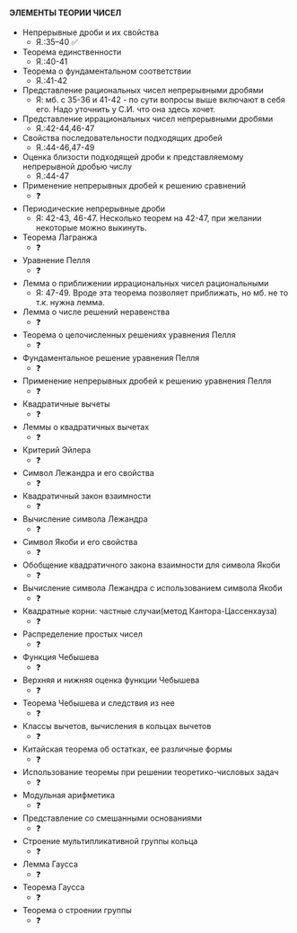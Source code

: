 #### ЭЛЕМЕНТЫ ТЕОРИИ ЧИСЕЛ

- Непрерывные дроби и их свойства
	* Я.:35–40 :white_check_mark:
- Теорема единственности
	* Я.:40-41
- Теорема о фундаментальном соответствии
	* Я.:41-42
- Представление рациональных чисел непрерывными дробями
	* Я: мб. с 35-36 и 41-42 - по сути вопросы выше включают в себя его. Надо уточнить у С.И. что она здесь хочет.
- Представление иррациональных чисел непрерывными дробями
	* Я.:42-44,46-47
- Свойства последовательности подходящих дробей
	* Я.:44-46,47-49
- Оценка близости подходящей дроби к представляемому непрерывной дробью числу
	* Я.:44-47
- Применение непрерывных дробей к решению сравнений
	* :question:
- Периодические непрерывные дроби
	* Я: 42-43, 46-47. Несколько теорем на 42-47, при желании некоторые можно выкинуть.
- Теорема Лагранжа
	* :question:
- Уравнение Пелля
	* :question:
- Лемма о приближении иррациональных чисел рациональными
	* Я: 47-49. Вроде эта теорема позволяет приближать, но мб. не то т.к. нужна лемма.
- Лемма о числе решений неравенства
	* :question:
- Теорема о целочисленных решениях уравнения Пелля
	* :question:
- Фундаментальное решение уравнения Пелля
	* :question:
- Применение непрерывных дробей к решению уравнения Пелля
	* :question:
- Квадратичные вычеты
	* :question:
- Леммы о квадратичных вычетах
	* :question:
- Критерий Эйлера
	* :question:
- Символ Лежандра и его свойства
	* :question:
- Квадратичный закон взаимности
	* :question:
- Вычисление символа Лежандра
	* :question:
- Символ Якоби и его свойства
	* :question:
- Обобщение квадратичного закона взаимности для символа Якоби
	* :question:
- Вычисление символа Лежандра с использованием символа Якоби
	* :question:
- Квадратные корни: частные случаи(метод Кантора-Цассенхауза)
	* :question:
- Распределение простых чисел
	* :question:
- Функция Чебышева
	* :question:
- Верхняя и нижняя оценка функции Чебышева
	* :question:
- Теорема Чебышева и следствия из нее
	* :question:
- Классы вычетов, вычисления в кольцах вычетов
	* :question:
- Китайская теорема об остатках, ее различные формы
	* :question:
- Использование теоремы при решении теоретико-числовых задач
	* :question:
- Модульная арифметика
	* :question:
- Представление со смешанными основаниями
	* :question:
- Строение мультипликативной группы кольца
	* :question:
- Лемма Гаусса
	* :question:
- Теорема Гаусса
	* :question:
- Теорема о строении группы
	* :question:

